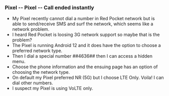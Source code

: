 ### Pixel -- Pixel -- Call ended instantly
* My Pixel recently cannot dial a number in Red Pocket network but is able to send/receive SMS and surf the network, which seems like a network problem.
* I heard Red Pocket is loosing 3G network support so maybe that is the problem?
* The Pixel is running Android 12 and it does have the option to choose a preferred network type.
* Then I dial a special number *#*#4636#*#* then I can access a hidden menu.
* Choose the phone information and the ensuing page has an option of choosing the network type. 
* On default my Pixel preferred NR (5G) but I choose LTE Only. Voila! I can dial other numbers. 
* I suspect my Pixel is using VoLTE only. 
